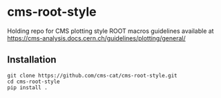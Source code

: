 # cms-root-style
Holding repo for CMS plotting style ROOT macros
guidelines available at https://cms-analysis.docs.cern.ch/guidelines/plotting/general/

## Installation
```
git clone https://github.com/cms-cat/cms-root-style.git
cd cms-root-style
pip install .
```
